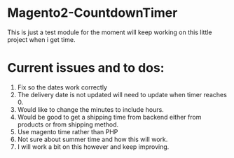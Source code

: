 # Magento2-CountdownTimer
This is just a test module for the moment will keep working on this little project when i get time.


# Current issues and to dos:
1. Fix so the dates work correctly
2. The delivery date is not updated will need to update when timer reaches 0.
3. Would like to change the minutes to include hours.
4. Would be good to get a shipping time from backend either from products or from shipping method.
5. Use magento time rather than PHP
6. Not sure about summer time and how this will work.
7. I will work a bit on this however and keep improving.
